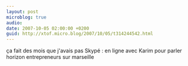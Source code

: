 ```yaml
---
layout: post
microblog: true
audio: 
date: 2007-10-05 02:00:00 +0200
guid: http://xtof.micro.blog/2007/10/05/t314244542.html
---
```

ça fait des mois que j'avais pas Skypé : en ligne avec Karim pour parler horizon entrepreneurs sur marseille
